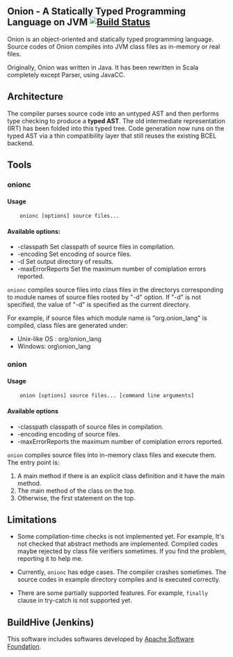 ## Onion - A Statically Typed Programming Language on JVM [![Build Status](https://github.com/onion-lang/onion/actions/workflows/scala.yml/badge.svg?branch=main)](https://github.com/onion-lang/onion/actions)

Onion is an object-oriented and statically typed programming language. Source codes of Onion 
compiles into JVM class files as in-memory or real files.

Originally, Onion was written in Java.  It has been rewritten in Scala completely except Parser,
using JavaCC.

## Architecture
The compiler parses source code into an untyped AST and then performs type
checking to produce a **typed AST**.  The old intermediate representation (IRT)
has been folded into this typed tree.  Code generation now runs on the typed
AST via a thin compatibility layer that still reuses the existing BCEL backend.

## Tools

### onionc

#### Usage

```
    onionc [options] source files...
```

####  Available options:

* -classpath <classpath> Set classpath of source files in compilation.
* -encoding <encoding> Set encoding of source files.
* -d <output directory> Set output directory of results.
* -maxErrorReports <error count> Set the maximum number of comiplation errors reported.

`onionc` compiles source files into class files in the directorys corresponding to module names
of source files rooted by "-d" option.  If "-d" is not specified, the value of "-d" is specified as the current directory.

For example, if source files which module name is "org.onion_lang" is compiled, class files are generated under:

* Unix-like OS : org/onion_lang
* Windows: org\onion_lang

### onion

#### Usage

```
    onion [options] source files... [command line arguments]
```

#### Available options
* -classpath <classpath> classpath of source files in compilation.
* -encoding <encoding> encoding of source files.
* -maxErrorReports <error count> the maximum number of comiplation errors reported.

`onion` compiles source files into in-memory class files and execute them.  The entry point is:

1. A main method if there is an explicit class definition and it have the main method.
2. The main method of the class on the top.
3. Otherwise, the first statement on the top.

## Limitations

* Some compilation-time checks is not implemented yet.  For example,
  It's not checked that abstract methods are implemented. Compiled
  codes maybe rejected by class file verifiers sometimes.  If you
  find the problem, reporting it to help me.

* Currently, `onionc` has edge cases.  The compiler crashes sometimes.
  The source codes in example directory compiles and is executed correctly.

* There are some partially supported features.  For example, `finally` clause
  in try-catch is not supported yet.

## BuildHive (Jenkins)

This software includes softwares developed by [Apache Software Foundation](http://www.apache.org/).
